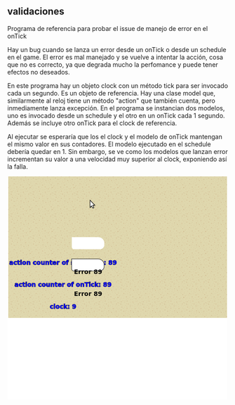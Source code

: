 

## validaciones

Programa de referencia para probar el issue de manejo de error en el onTick

Hay un bug cuando se lanza un error desde un onTick o desde un schedule en el game.
El error es mal manejado y se vuelve a intentar la acción, cosa que no es correcto, ya que degrada mucho la perfomance y
puede tener efectos no deseados.

En este programa hay un objeto clock con un método tick para ser invocado cada un segundo. Es un objeto de referencia.
Hay una clase model que, similarmente al reloj tiene un método "action" que también cuenta, pero inmediamente lanza excepción.
En el programa se instancian dos modelos, uno es invocado desde un schedule y el otro en un onTick cada 1 segundo. 
Además se incluye otro onTick para el clock de referencia.

Al ejecutar se esperaría que los el clock y el modelo de onTick  mantengan el mismo valor en sus contadores. El modelo
ejecutado en el schedule debería quedar en 1.  Sin embargo, se ve como los modelos que lanzan
error incrementan su valor a una velocidad muy superior al clock, exponiendo así la falla.


![validaciones](https://github.com/lgassman/validaciones/blob/main/validaciones.gif)
